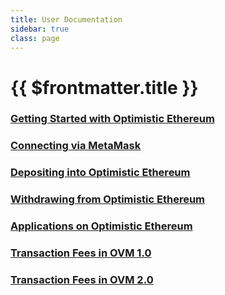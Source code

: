 ```yaml
---
title: User Documentation
sidebar: true   
class: page 
---
```


# {{ $frontmatter.title }}


### [Getting Started with Optimistic Ethereum](getting-started.md)
### [Connecting via MetaMask](metamask.md)
### [Depositing into Optimistic Ethereum](deposit.md)
### [Withdrawing from Optimistic Ethereum](withdrawal.md)
### [Applications on Optimistic Ethereum](https://www.optimism.io/apps/all)
### [Transaction Fees in OVM 1.0](fees.md)
### [Transaction Fees in OVM 2.0](fees-2.0.md)

<!--  
When updating here, update also config.js
-->